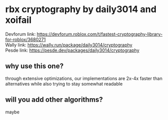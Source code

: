 # rbx cryptography by daily3014 and xoifail
Devforum link: https://devforum.roblox.com/t/fastest-cryptography-library-for-roblox/3680271 \
Wally link: https://wally.run/package/daily3014/cryptography \
Pesde link: https://pesde.dev/packages/daily3014/cryptography
## why use this one?
through extensive optimizations, our implementations are 2x-4x faster than alternatives while also trying to stay somewhat readable
## will you add other algorithms?
maybe
